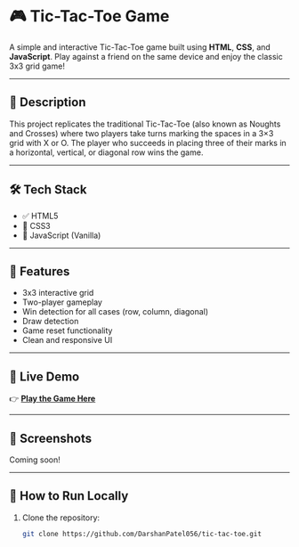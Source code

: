 # 🎮 Tic-Tac-Toe Game

A simple and interactive Tic-Tac-Toe game built using **HTML**, **CSS**, and **JavaScript**. Play against a friend on the same device and enjoy the classic 3x3 grid game!

---

## 📌 Description

This project replicates the traditional Tic-Tac-Toe (also known as Noughts and Crosses) where two players take turns marking the spaces in a 3×3 grid with X or O. The player who succeeds in placing three of their marks in a horizontal, vertical, or diagonal row wins the game.

---

## 🛠️ Tech Stack

- ✅ HTML5  
- 🎨 CSS3  
- 🧠 JavaScript (Vanilla)

---

## 🚀 Features

- 3x3 interactive grid  
- Two-player gameplay  
- Win detection for all cases (row, column, diagonal)  
- Draw detection  
- Game reset functionality  
- Clean and responsive UI  

---

## 🔗 Live Demo

👉 **[Play the Game Here](https://darshanpatel056.github.io/tic-tac-toe/)**

---

## 📸 Screenshots

<!-- Add real screenshots if available -->
Coming soon!

---

## 🧪 How to Run Locally

1. Clone the repository:
   ```bash
   git clone https://github.com/DarshanPatel056/tic-tac-toe.git
